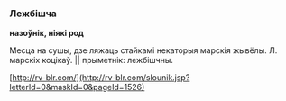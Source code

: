 ### Лежбішча
**назоўнік, ніякі род**

Месца на сушы, дзе ляжаць стайкамі некаторыя марскія жывёлы. Л. марскіх коцікаў. || прыметнік: лежбішчны.

<a rel="author">[http://rv-blr.com/](http://rv-blr.com/slounik.jsp?letterId=0&maskId=0&pageId=1526)</a>
